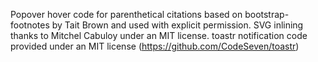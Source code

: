 Popover hover code for parenthetical citations based on bootstrap-footnotes by Tait Brown and used with explicit permission.
SVG inlining thanks to Mitchel Cabuloy under an MIT license.
toastr notification code provided under an MIT license (https://github.com/CodeSeven/toastr)
